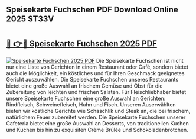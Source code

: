 ## Speisekarte Fuchschen PDF Download Online 2025 ST33V

# <h2><a href="http://gc96r7.nevu.top/?p=Speisekarte+Fuchschen">🔗 👉🔴 Speisekarte Fuchschen 2025 PDF</a></h2>

[![Speisekarte Fuchschen 2025 PDF](https://i.imgur.com/dBaPXMq.png)](http://gc96r7.nevu.top/?p=Speisekarte+Fuchschen)
Die Speisekarte Fuchschen ist nicht nur eine Liste von Gerichten in einem Restaurant oder Café, sondern bietet auch die Möglichkeit, ein köstliches und für Ihren Geschmack geeignetes Gericht auszuwählen. Die Speisekarte Fuchschen unseres Restaurants bietet eine große Auswahl an frischem Gemüse und Obst für die Zubereitung von leichten und frischen Salaten. Für Fleischliebhaber bietet unsere Speisekarte Fuchschen eine große Auswahl an Gerichten: Rindfleisch, Schweinefleisch, Huhn und Fisch. Unseren Auserwählten bieten wir köstliche Gerichte wie Schaschlik und Steak an, die bei frischem, natürlichem Feuer zubereitet werden. Die Speisekarte Fuchschen unserer Cafeteria bietet eine große Auswahl an Desserts, von traditionellen Kuchen und Kuchen bis hin zu exquisiten Crème Brûlée und Schokoladenbrötchen.
